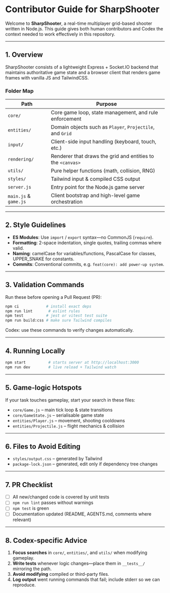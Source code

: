 # Contributor Guide for SharpShooter

Welcome to **SharpShooter**, a real-time multiplayer grid-based shooter written in Node.js. This guide gives both human contributors and Codex the context needed to work effectively in this repository.

---
## 1. Overview
SharpShooter consists of a lightweight Express + Socket.IO backend that maintains authoritative game state and a browser client that renders game frames with vanilla JS and TailwindCSS.

### Folder Map
| Path | Purpose |
|------|---------|
| `core/` | Core game loop, state management, and rule enforcement |
| `entities/` | Domain objects such as `Player`, `Projectile`, and `Grid` |
| `input/` | Client-side input handling (keyboard, touch, etc.) |
| `rendering/` | Renderer that draws the grid and entities to the `<canvas>` |
| `utils/` | Pure helper functions (math, collision, RNG) |
| `styles/` | Tailwind input & compiled CSS output |
| `server.js` | Entry point for the Node.js game server |
| `main.js` & `game.js` | Client bootstrap and high-level game orchestration |

---
## 2. Style Guidelines
* **ES Modules**: Use `import` / `export` syntax—no CommonJS (`require`).
* **Formatting**: 2-space indentation, single quotes, trailing commas where valid.
* **Naming**: camelCase for variables/functions, PascalCase for classes, UPPER_SNAKE for constants.
* **Commits**: Conventional commits, e.g. `feat(core): add power-up system`.

---
## 3. Validation Commands
Run these before opening a Pull Request (PR):
```bash
npm ci            # install exact deps
npm run lint       # eslint rules
npm test          # jest or vitest test suite
npm run build:css # make sure Tailwind compiles
```

Codex: use these commands to verify changes automatically.

---
## 4. Running Locally
```bash
npm start          # starts server at http://localhost:3000
npm run dev        # live reload + Tailwind watch
```

---
## 5. Game-logic Hotspots
If your task touches gameplay, start your search in these files:
* `core/Game.js` – main tick loop & state transitions
* `core/GameState.js` – serialisable game state
* `entities/Player.js` – movement, shooting cooldowns
* `entities/Projectile.js` – flight mechanics & collision

---
## 6. Files to Avoid Editing
* `styles/output.css` – generated by Tailwind
* `package-lock.json` – generated, edit only if dependency tree changes

---
## 7. PR Checklist
- [ ] All new/changed code is covered by unit tests
- [ ] `npm run lint` passes without warnings
- [ ] `npm test` is green
- [ ] Documentation updated (README, AGENTS.md, comments where relevant)

---
## 8. Codex-specific Advice
1. **Focus searches** in `core/`, `entities/`, and `utils/` when modifying gameplay.
2. **Write tests** whenever logic changes—place them in `__tests__/` mirroring the path.
3. **Avoid modifying** compiled or third-party files.
4. **Log output** went running commands that fail; include stderr so we can reproduce. 